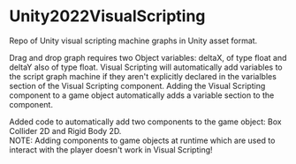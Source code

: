 # Unity2022VisualScripting
Repo of Unity visual scripting machine graphs in Unity asset format.

Drag and drop graph requires two Object variables: deltaX, of type float and deltaY also of type float.  Visual Scripting will automatically add variables to the script graph machine if they aren't explicitly declared in the varialbles section of the Visual Scripting component.  Adding the Visual Scripting component to a game object automatically adds a variable section to the component.

Added code to automatically add two components to the game object: Box Collider 2D and Rigid Body 2D.  
NOTE: Adding components to game objects at runtime which are used to interact with the player doesn't work in Visual Scripting!  
